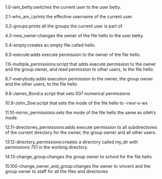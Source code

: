 1.0-iam_betty:switches the current user to the user betty.

2.1-who_am_i:prints the effective username of the current user.

3.2-groups:prints all the groups the current user is part of.

4.3-new_owner:changes the owner of the file hello to the user betty.

5.4-empty:creates an empty file called hello.

6.5-execute:adds execute permission to the owner of the file hello.

7.6-multiple_permissions:script that adds execute permission to the owner and the group owner, and read permission to other users, to the file hello.

8.7-everybody:adds execution permission to the owner, the group owner and the other users, to the file hello

9.8-James_Bond:a script that sets 007 numerical permissions

10.9-John_Doe:script that sets the mode of the file hello to -rwxr-x-wx

11.10-mirror_permissions:sets the mode of the file hello the same as olleh’s mode.

12.11-directories_permissions:adds execute permission to all subdirectories of the current directory for the owner, the group owner and all other users.

13.12-directory_permissions:creates a directory called my_dir with permissions 751 in the working directory.

14.13-change_group:changes the group owner to school for the file hello

15.100-change_owner_and_group:changes the owner to vincent and the group owner to staff for all the files and directories 

